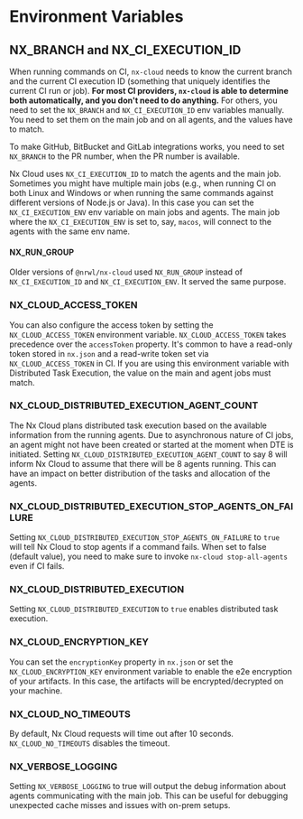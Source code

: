 # Environment Variables

## NX_BRANCH and NX_CI_EXECUTION_ID

When running commands on CI, `nx-cloud` needs to know the current branch and the current CI execution ID (something that
uniquely identifies the current CI run or job). **For most CI providers, `nx-cloud` is able to determine both
automatically, and you don't need to do anything.** For others, you need to set the `NX_BRANCH` and `NX_CI_EXECUTION_ID`
env variables manually. You need to set them on the main job and on all agents, and the values have to match.

To make GitHub, BitBucket and GitLab integrations works, you need to set `NX_BRANCH` to the PR number, when the PR
number is available.

Nx Cloud uses `NX_CI_EXECUTION_ID` to match the agents and the main job. Sometimes you might have multiple
main jobs (e.g., when running CI on both Linux and Windows or when running the same commands against different versions
of Node.js or Java). In this case you can set the `NX_CI_EXECUTION_ENV` env variable on main jobs and agents. The main
job where the `NX_CI_EXECUTION_ENV` is set to, say, `macos`, will connect to the agents with the same env name.

#### NX_RUN_GROUP

Older versions of `@nrwl/nx-cloud` used `NX_RUN_GROUP` instead of `NX_CI_EXECUTION_ID` and `NX_CI_EXECUTION_ENV`. It
served the same purpose.

### NX_CLOUD_ACCESS_TOKEN

You can also configure the access token by setting the `NX_CLOUD_ACCESS_TOKEN` environment
variable. `NX_CLOUD_ACCESS_TOKEN` takes precedence over the `accessToken` property. It's common to have a read-only
token stored in `nx.json` and a read-write token set via `NX_CLOUD_ACCESS_TOKEN` in CI. If you are using this
environment variable with Distributed Task Execution, the value on the main and agent jobs must match.

### NX_CLOUD_DISTRIBUTED_EXECUTION_AGENT_COUNT

The Nx Cloud plans distributed task execution based on the available information from the running agents. Due to
asynchronous nature of CI jobs, an agent might not have been created or started at the moment when DTE is initiated.
Setting `NX_CLOUD_DISTRIBUTED_EXECUTION_AGENT_COUNT` to say 8 will inform Nx Cloud to assume that there will be 8 agents
running. This can have an impact on better distribution of the tasks and allocation of the agents.

### NX_CLOUD_DISTRIBUTED_EXECUTION_STOP_AGENTS_ON_FAILURE

Setting `NX_CLOUD_DISTRIBUTED_EXECUTION_STOP_AGENTS_ON_FAILURE` to `true` will tell Nx Cloud to stop agents if a command
fails. When set to false (default value), you need to make sure to invoke `nx-cloud stop-all-agents` even if CI fails.

### NX_CLOUD_DISTRIBUTED_EXECUTION

Setting `NX_CLOUD_DISTRIBUTED_EXECUTION` to `true` enables distributed task execution.

### NX_CLOUD_ENCRYPTION_KEY

You can set the `encryptionKey` property in `nx.json` or set the `NX_CLOUD_ENCRYPTION_KEY` environment variable to
enable the e2e encryption of your artifacts. In this case, the artifacts will be encrypted/decrypted on your machine.

### NX_CLOUD_NO_TIMEOUTS

By default, Nx Cloud requests will time out after 10 seconds. `NX_CLOUD_NO_TIMEOUTS` disables the timeout.

### NX_VERBOSE_LOGGING

Setting `NX_VERBOSE_LOGGING` to true will output the debug information about agents communicating with the main job.
This can be useful for debugging unexpected cache misses and issues with on-prem setups.
